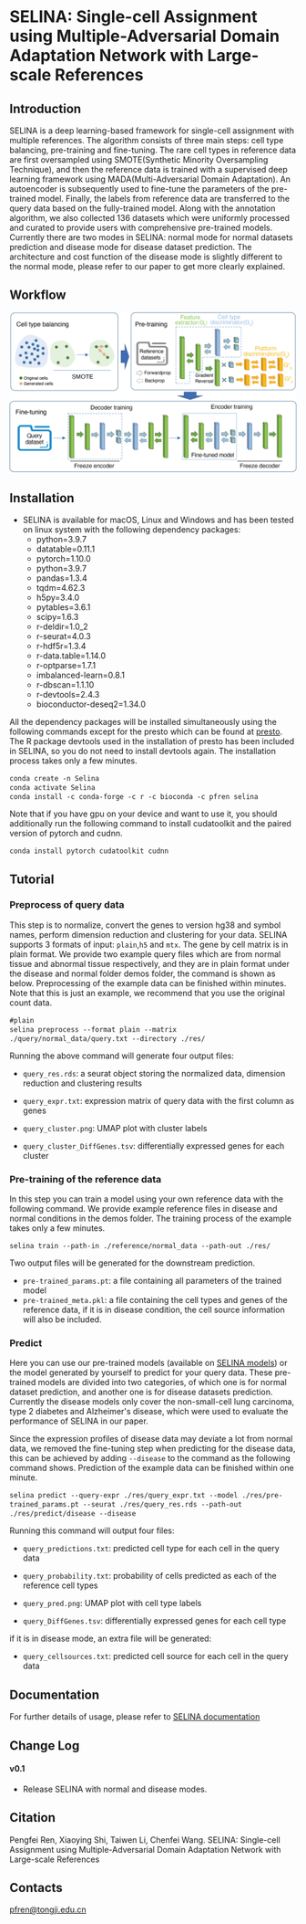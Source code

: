 # SELINA: Single-cell Assignment using Multiple-Adversarial Domain Adaptation Network with Large-scale References

## Introduction

SELINA is a deep learning-based framework for single-cell assignment with multiple references. The algorithm consists of three main steps: cell type balancing, pre-training and fine-tuning. The rare cell types in reference data are first oversampled using SMOTE(Synthetic Minority Oversampling Technique), and then the reference data is trained with a supervised deep learning framework using MADA(Multi-Adversarial Domain Adaptation). An autoencoder is subsequently used to fine-tune the parameters of the pre-trained model. Finally, the labels from reference data are transferred to the query data based on the fully-trained model. Along with the annotation algorithm, we also collected 136 datasets which were uniformly processed and curated to provide users with comprehensive pre-trained models.
Currently there are two modes in SELINA: normal mode for normal datasets prediction and disease mode for disease dataset prediction. The architecture and cost function of the disease mode is slightly different to the normal mode, please refer to our paper to get more clearly explained.

## Workflow

![image](https://github.com/SELINA-team/SELINA.py/blob/main/docs/source/_images/workflow.png)

## Installation

- SELINA is available for macOS, Linux and Windows and has been tested on linux system with the following dependency packages:
  - python=3.9.7
  - datatable=0.11.1
  - pytorch=1.10.0
  - python=3.9.7
  - pandas=1.3.4
  - tqdm=4.62.3
  - h5py=3.4.0
  - pytables=3.6.1
  - scipy=1.6.3
  - r-deldir=1.0_2
  - r-seurat=4.0.3
  - r-hdf5r=1.3.4
  - r-data.table=1.14.0
  - r-optparse=1.7.1
  - imbalanced-learn=0.8.1
  - r-dbscan=1.1.10
  - r-devtools=2.4.3
  - bioconductor-deseq2=1.34.0

All the dependency packages will be installed simultaneously using the following commands except for the presto which can be found at [presto](https://github.com/immunogenomics/presto). The R package devtools used in the installation of presto has been included in SELINA, so you do not need to install devtools again. The installation process takes only a few minutes.

```
conda create -n Selina
conda activate Selina
conda install -c conda-forge -c r -c bioconda -c pfren selina
```

Note that if you have gpu on your device and want to use it, you should additionally run the following command to install cudatoolkit and the paired version of pytorch and cudnn.

```
conda install pytorch cudatoolkit cudnn
```

## Tutorial

### Preprocess of query data

This step is to normalize, convert the genes to version hg38 and symbol names, perform dimension reduction and clustering for your data. SELINA supports 3 formats of input: `plain`,`h5` and `mtx`. The gene by cell matrix is in plain format. We provide two example query files which are from normal tissue and abnormal tissue respectively, and they are in plain format under the disease and normal folder demos folder, the command is shown as below. Preprocessing of the example data can be finished within minutes. Note that this is just an example, we recommend that you use the original count data.

```
#plain
selina preprocess --format plain --matrix ./query/normal_data/query.txt --directory ./res/
```

Running the above command will generate four output files:

- `query_res.rds`: a seurat object storing the normalized data, dimension reduction and clustering results

- `query_expr.txt`: expression matrix of query data with the first column as genes

- `query_cluster.png`: UMAP plot with cluster labels

- `query_cluster_DiffGenes.tsv`: differentially expressed genes for each cluster

### Pre-training of the reference data

In this step you can train a model using your own reference data with the following command. We provide example reference files in disease and normal conditions in the demos folder. The training process of the example takes only a few minutes.

```
selina train --path-in ./reference/normal_data --path-out ./res/
```

Two output files will be generated for the downstream prediction.

- `pre-trained_params.pt`: a file containing all parameters of the trained model
- `pre-trained_meta.pkl`: a file containing the cell types and genes of the reference data, if it is in disease condition, the cell source information will also be included.

### Predict

Here you can use our pre-trained models (available on [SELINA models](https://github.com/SELINA-team/SELINA-reference)) or the model generated by yourself to predict for your query data. These pre-trained models are divided into two categories, of which one is for normal dataset prediction, and another one is for disease datasets prediction. Currently the disease models only cover the non-small-cell lung carcinoma, type 2 diabetes and Alzheimer's disease, which were used to evaluate the performance of SELINA in our paper.

Since the expression profiles of disease data may deviate a lot from normal data, we removed the fine-tuning step when predicting for the disease data, this can be achieved by adding `--disease` to the command as the following command shows. Prediction of the example data can be finished within one minute.

```
selina predict --query-expr ./res/query_expr.txt --model ./res/pre-trained_params.pt --seurat ./res/query_res.rds --path-out ./res/predict/disease --disease
```

Running this command will output four files:

- `query_predictions.txt`: predicted cell type for each cell in the query data

- `query_probability.txt`: probability of cells predicted as each of the reference cell types

- `query_pred.png`: UMAP plot with cell type labels

- `query_DiffGenes.tsv`: differentially expressed genes for each cell type

if it is in disease mode, an extra file will be generated:

- `query_cellsources.txt`: predicted cell source for each cell in the query data

## Documentation

For further details of usage, please refer to [SELINA documentation](https://selinapy.readthedocs.io/en/latest/index.html)

## Change Log

#### v0.1

- Release SELINA with normal and disease modes.

## Citation

Pengfei Ren, Xiaoying Shi, Taiwen Li, Chenfei Wang. SELINA: Single-cell Assignment using Multiple-Adversarial Domain Adaptation Network with Large-scale References

## Contacts

pfren@tongji.edu.cn
